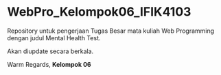 # WebPro_Kelompok06_IFIK4103

Repository untuk pengerjaan Tugas Besar mata kuliah Web Programming dengan judul Mental Health Test.

Akan diupdate secara berkala.


Warm Regards,
**Kelompok 06**
